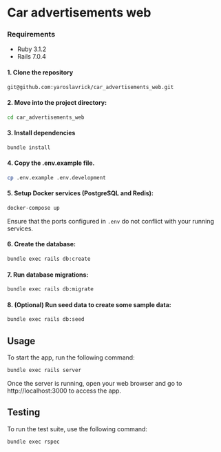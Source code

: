 # Car advertisements web

### Requirements

- Ruby 3.1.2
- Rails 7.0.4

#### 1. Clone the repository

```zsh
git@github.com:yaroslavrick/car_advertisements_web.git
```

#### 2. Move into the project directory:

```bash
cd car_advertisements_web
```

#### 3. Install dependencies

```zsh
bundle install
```

#### 4. Copy the .env.example file.

```zsh
cp .env.example .env.development
```

#### 5. Setup Docker services (PostgreSQL and Redis):

```zsh
docker-compose up
```

Ensure that the ports configured in `.env` do not conflict with your running services.


#### 6. Create the database:

```bash
bundle exec rails db:create
```

#### 7. Run database migrations:

```bash
bundle exec rails db:migrate
```

#### 8. (Optional) Run seed data to create some sample data:

```bash
bundle exec rails db:seed
```

## Usage

To start the app, run the following command:

```bash
bundle exec rails server
```

Once the server is running, open your web browser and go to http://localhost:3000 to access the app.

## Testing

To run the test suite, use the following command:

```bash
bundle exec rspec
```